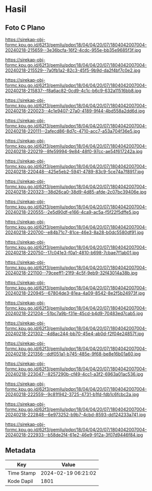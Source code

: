 # Hasil

## Foto C Plano

https://sirekap-obj-formc.kpu.go.id/62f3/pemilu/pdpr/18/04/04/20/07/1804042007004-20240218-215659--3e36bcfa-16f2-4cdc-955e-bb35e9685f3f.jpg

https://sirekap-obj-formc.kpu.go.id/62f3/pemilu/pdpr/18/04/04/20/07/1804042007004-20240218-215529--7a0fb1a2-82c3-45f5-9b9d-da2f4bf7c0e2.jpg

https://sirekap-obj-formc.kpu.go.id/62f3/pemilu/pdpr/18/04/04/20/07/1804042007004-20240218-215837--f8a6ac82-0cd9-4c1c-b6c9-632a11516bb8.jpg

https://sirekap-obj-formc.kpu.go.id/62f3/pemilu/pdpr/18/04/04/20/07/1804042007004-20240218-220023--4c1e9407-27a0-4189-9f44-4bd558a2dd6d.jpg

https://sirekap-obj-formc.kpu.go.id/62f3/pemilu/pdpr/18/04/04/20/07/1804042007004-20240218-220111--2afecd86-8d7c-4710-acc7-a53a704f36e5.jpg

https://sirekap-obj-formc.kpu.go.id/62f3/pemilu/pdpr/18/04/04/20/07/1804042007004-20240218-220219--8fe59994-9e84-48f0-97cc-ae54f617242a.jpg

https://sirekap-obj-formc.kpu.go.id/62f3/pemilu/pdpr/18/04/04/20/07/1804042007004-20240218-220448--425e5eb2-5941-4789-83c9-5ce74a7f8917.jpg

https://sirekap-obj-formc.kpu.go.id/62f3/pemilu/pdpr/18/04/04/20/07/1804042007004-20240218-220323--38d26ca0-38d9-4d85-afde-2c07bc39406e.jpg

https://sirekap-obj-formc.kpu.go.id/62f3/pemilu/pdpr/18/04/04/20/07/1804042007004-20240218-220555--2e5d90df-e166-4ca9-ac5a-f5f22f5dffe5.jpg

https://sirekap-obj-formc.kpu.go.id/62f3/pemilu/pdpr/18/04/04/20/07/1804042007004-20240218-220700--e84b71c7-81ce-46e3-8a28-b0dc5580df91.jpg

https://sirekap-obj-formc.kpu.go.id/62f3/pemilu/pdpr/18/04/04/20/07/1804042007004-20240218-220750--17c041e3-f0a1-4810-b698-7cbae7f1ab01.jpg

https://sirekap-obj-formc.kpu.go.id/62f3/pemilu/pdpr/18/04/04/20/07/1804042007004-20240218-221100--79ceeff1-21f9-4c5f-9eb9-32f43014a38b.jpg

https://sirekap-obj-formc.kpu.go.id/62f3/pemilu/pdpr/18/04/04/20/07/1804042007004-20240218-220945--67804de3-81ea-4a09-8542-8e2f5b24973f.jpg

https://sirekap-obj-formc.kpu.go.id/62f3/pemilu/pdpr/18/04/04/20/07/1804042007004-20240218-221204--51bc7a9b-f31e-45cd-b4d9-70483ed7cab5.jpg

https://sirekap-obj-formc.kpu.go.id/62f3/pemilu/pdpr/18/04/04/20/07/1804042007004-20240218-221302--4d8ac244-bb70-45e4-ab0d-f2f04e24857f.jpg

https://sirekap-obj-formc.kpu.go.id/62f3/pemilu/pdpr/18/04/04/20/07/1804042007004-20240218-221356--ddf051a1-b745-485e-9f68-be8e16b01a60.jpg

https://sirekap-obj-formc.kpu.go.id/62f3/pemilu/pdpr/18/04/04/20/07/1804042007004-20240218-223047--8257290b-cf49-4cc1-a3f2-6963a01ac536.jpg

https://sirekap-obj-formc.kpu.go.id/62f3/pemilu/pdpr/18/04/04/20/07/1804042007004-20240218-222559--9c81f942-3725-4731-b1fd-fdb1c6fcbc2a.jpg

https://sirekap-obj-formc.kpu.go.id/62f3/pemilu/pdpr/18/04/04/20/07/1804042007004-20240218-222848--6e973252-b9b7-4cbd-8593-dd124233a741.jpg

https://sirekap-obj-formc.kpu.go.id/62f3/pemilu/pdpr/18/04/04/20/07/1804042007004-20240218-222933--b58de2f4-61e2-46e9-912a-3f07d9446f84.jpg


## Metadata

| Key        | Value               |
| ---------- | ------------------- |
| Time Stamp | 2024-02-19 06:21:02 |
| Kode Dapil | 1801                |



